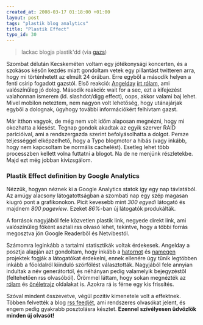 ```yaml
--- 
created_at: 2008-03-17 01:18:00 +01:00
layout: post
tags: "plastik blog analytics"
title: "Plastik Effect"
typo_id: 30
---
```

> lackac blogja plastik'dd (via [gazs][7])

[7]: http://twitter.com/gazs/statuses/771992771

Szombat délután Kecskeméten voltam egy jótékonysági koncerten, és a szokásos későn kezdés miatt gondoltam vetek egy pillantást twitteren arra, hogy mi történhetett az elmúlt 24 órában. Erre egyből a második helyen a fenti csirip fogadott gazstól.
Első reakció: [Angelday][1] [írt rólam][2], ami valószínűleg jó dolog. Második reakció: wait for a sec, ezt a kifejezést valahonnan ismerem (ld. slashdot/digg effect), oops, akkor valami baj lehet. Mivel mobilon neteztem, nem nagyon volt lehetőség, hogy utánajárjak egyből a dolognak, úgyhogy további információkért felhívtam gazst.

[1]: http://plastik.hu/
[2]: http://plastik.hu/2008/03/15/nyomom-a-blogot-utom-a-gepet/

Már itthon vagyok, de még nem volt időm alaposan megnézni, hogy mi okozhatta a kiesést. Tegnap gondok akadtak az egyik szerver RAID parícióival, ami a rendszergazda szerint befolyásolhatta a dolgot. Persze teljességgel elképzelhető, hogy a Typo blogmotor a hibás (vagy inkább, hogy nem kapcsoltam be normális cachelést). Esetleg lehet több processzben kellett volna futtatni a blogot. Na de ne menjünk részletekbe. Majd ezt még jobban kivizsgálom.

### Plastik Effect definition by Google Analytics

Nézzük, hogyan néznek ki a Google Analytics statok így egy nap távlatából. Az amúgy alacsony látogatottságban a szombati nap egy szép magasan kiugró pont a grafikonokon. Picit kevesebb mint *300 egyedi* látogató és majdnem *800 pageview*. Ezeket *86%*-ban új látogatók produkálták.

A források nagyjából fele közvetlen plastik link, negyede direkt link, ami valószínűleg főként asztali rss olvasó lehet, tekintve, hogy a többi forrás megosztva jön Google Readerből és Netvibestól.

Számomra leginkább a tartalmi statisztikák voltak érdekesek. Angelday a posztja alapján azt gondoltam, hogy inkább a [hatornot][3] és [namegen][4] projektek fogják a látogatókat érdekelni, ennek ellenére úgy tűnik legtöbben inkább a főoldalról kiinduló szörfölést választották. Nagyjából fele annyian indultak a név generátortól, és néhányan pedig valamelyik bejegyzéstől (feltehetően rss olvasóból). Örömmel láttam, hogy sokan megnézték az [rólam][5] és [önéletrajz][6] oldalakat is. Azokra rá is férne egy kis frissítés.

[3]: http://hatornot.lackac.hu
[4]: /lab/namegen/
[5]: /pages/about.html
[6]: /pages/resume.html

Szóval mindent összevetve, végül pozitív kimenetele volt a effektnek. Többen felvették a blog [rss feedjét][8], ami rendszeres olvasókat jelent, és engem pedig gyakrabb posztolásra késztet. **Ezennel szívélyesen üdvözlök minden új olvasót!**

[8]: http://feeds.feedburner.com/LacKacHu
